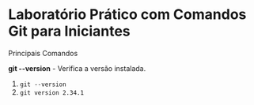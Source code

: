 # Laboratório Prático com Comandos Git para Iniciantes

Principais Comandos

**git --version** -  Verifica a versão instalada.

1. `git --version`
2. `git version 2.34.1`

